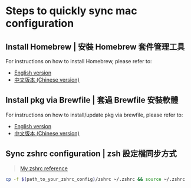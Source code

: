 # Steps to quickly sync mac configuration

## Install Homebrew | 安裝 Homebrew 套件管理工具

For instructions on how to install Homebrew, please refer to:

- [English version](install_homebrew/README.md)
- [中文版本 (Chinese version)](install_homebrew/README_zh-TW.md)

## Install pkg via Brewfile | 套過 Brewfile 安裝軟體

For instructions on how to install/update pkg via brewfile, please refer to:

- [English version](sync_brewfile/README.md)
- [中文版本 (Chinese version)](sync_brewfile/README_zh-TW.md)

## Sync zshrc configuration | zsh 設定檔同步方式

> [My zshrc reference](dotenv/zshrc)

```bash
cp -f $(path_to_your_zshrc_config)/zshrc ~/.zshrc && source ~/.zshrc
```
